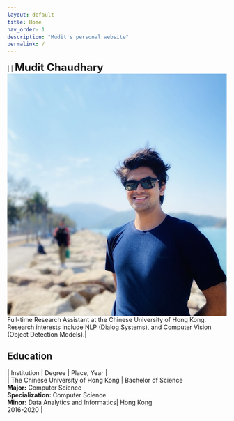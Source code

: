 ```yaml
---
layout: default
title: Home
nav_order: 1
description: "Mudit's personal website"
permalink: /
---
```

|<img src="./me.jpg" alt="Me" align="left" style="padding: 0px; width: 1000px;" /> | <b><font size="5">Mudit Chaudhary</font></b> <br> Full-time Research Assistant at the Chinese University of Hong Kong. Research interests include NLP (Dialog Systems), and Computer Vision (Object Detection Models).|  

## Education
| Institution | Degree | Place, Year |  
| The Chinese University of Hong Kong | Bachelor of Science <br> <b>Major:</b> Computer Science <br> <b>Specialization: </b> Computer Science <br> <b>Minor:</b> Data Analytics and Informatics| Hong Kong <br> 2016-2020 |
